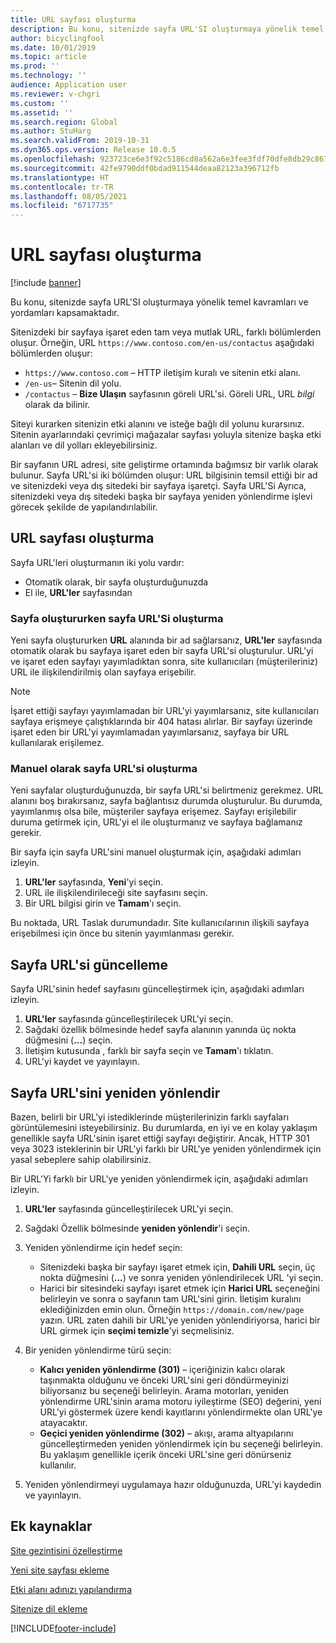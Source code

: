 ```yaml
---
title: URL sayfası oluşturma
description: Bu konu, sitenizde sayfa URL'SI oluşturmaya yönelik temel kavramları ve yordamları kapsamaktadır.
author: bicyclingfool
ms.date: 10/01/2019
ms.topic: article
ms.prod: ''
ms.technology: ''
audience: Application user
ms.reviewer: v-chgri
ms.custom: ''
ms.assetid: ''
ms.search.region: Global
ms.author: StuHarg
ms.search.validFrom: 2019-10-31
ms.dyn365.ops.version: Release 10.0.5
ms.openlocfilehash: 923723ce6e3f92c5186cd8a562a6e3fee3fdf70dfe8db29c86192cb1db515b1a
ms.sourcegitcommit: 42fe9790ddf0bdad911544deaa82123a396712fb
ms.translationtype: HT
ms.contentlocale: tr-TR
ms.lasthandoff: 08/05/2021
ms.locfileid: "6717735"
---
```

# <a name="create-a-page-url"></a>URL sayfası oluşturma

[!include [banner](includes/banner.md)]

Bu konu, sitenizde sayfa URL'SI oluşturmaya yönelik temel kavramları ve yordamları kapsamaktadır.

Sitenizdeki bir sayfaya işaret eden tam veya mutlak URL, farklı bölümlerden oluşur. Örneğin, URL `https://www.contoso.com/en-us/contactus` aşağıdaki bölümlerden oluşur:

- `https://www.contoso.com` – HTTP iletişim kuralı ve sitenin etki alanı.
- `/en-us`– Sitenin dil yolu.
- `/contactus` – **Bize Ulaşın** sayfasının göreli URL'si. Göreli URL, URL *bilgi* olarak da bilinir.

Siteyi kurarken sitenizin etki alanını ve isteğe bağlı dil yolunu kurarsınız. Sitenin ayarlarındaki çevrimiçi mağazalar sayfası yoluyla sitenize başka etki alanları ve dil yolları ekleyebilirsiniz.

Bir sayfanın URL adresi, site geliştirme ortamında bağımsız bir varlık olarak bulunur. Sayfa URL'si iki bölümden oluşur: URL bilgisinin temsil ettiği bir ad ve sitenizdeki veya dış sitedeki bir sayfaya işaretçi. Sayfa URL'Si Ayrıca, sitenizdeki veya dış sitedeki başka bir sayfaya yeniden yönlendirme işlevi görecek şekilde de yapılandırılabilir.

## <a name="create-a-page-url"></a>URL sayfası oluşturma

Sayfa URL'leri oluşturmanın iki yolu vardır:

- Otomatik olarak, bir sayfa oluşturduğunuzda
- El ile, **URL'ler** sayfasından

### <a name="create-a-page-url-when-you-create-a-page"></a>Sayfa oluştururken sayfa URL'Si oluşturma

Yeni sayfa oluştururken **URL** alanında bir ad sağlarsanız, **URL'ler** sayfasında otomatik olarak bu sayfaya işaret eden bir sayfa URL'si oluşturulur. URL'yi ve işaret eden sayfayı yayımladıktan sonra, site kullanıcıları (müşterileriniz) URL ile ilişkilendirilmiş olan sayfaya erişebilir.

> [!NOTE]
> İşaret ettiği sayfayı yayımlamadan bir URL'yi yayımlarsanız, site kullanıcıları sayfaya erişmeye çalıştıklarında bir 404 hatası alırlar. Bir sayfayı üzerinde işaret eden bir URL'yi yayımlamadan yayımlarsanız, sayfaya bir URL kullanılarak erişilemez.

### <a name="manually-create-a-page-url"></a>Manuel olarak sayfa URL'si oluşturma

Yeni sayfalar oluşturduğunuzda, bir sayfa URL'si belirtmeniz gerekmez. URL alanını boş bırakırsanız, sayfa bağlantısız durumda oluşturulur. Bu durumda, yayımlanmış olsa bile, müşteriler sayfaya erişemez. Sayfayı erişilebilir duruma getirmek için, URL'yi el ile oluşturmanız ve sayfaya bağlamanız gerekir.

Bir sayfa için sayfa URL'sini manuel oluşturmak için, aşağıdaki adımları izleyin.

1. **URL'ler** sayfasında, **Yeni**'yi seçin.
1. URL ile ilişkilendirileceği site sayfasını seçin.
1. Bir URL bilgisi girin ve **Tamam**'ı seçin.

Bu noktada, URL Taslak durumundadır. Site kullanıcılarının ilişkili sayfaya erişebilmesi için önce bu sitenin yayımlanması gerekir.

## <a name="update-a-page-url"></a>Sayfa URL'si güncelleme

Sayfa URL'sinin hedef sayfasını güncelleştirmek için, aşağıdaki adımları izleyin.

1. **URL'ler** sayfasında güncelleştirilecek URL'yi seçin.
1. Sağdaki özellik bölmesinde hedef sayfa alanının yanında üç nokta düğmesini (**...**) seçin.
1. İletişim kutusunda , farklı bir sayfa seçin ve **Tamam**'ı tıklatın.
1. URL'yi kaydet ve yayınlayın.

## <a name="redirect-a-page-url"></a>Sayfa URL'sini yeniden yönlendir

Bazen, belirli bir URL'yi istediklerinde müşterilerinizin farklı sayfaları görüntülemesini isteyebilirsiniz. Bu durumlarda, en iyi ve en kolay yaklaşım genellikle sayfa URL'sinin işaret ettiği sayfayı değiştirir. Ancak, HTTP 301 veya 3023 isteklerinin bir URL'yi farklı bir URL'ye yeniden yönlendirmek için yasal sebeplere sahip olabilirsiniz.

Bir URL'Yi farklı bir URL'ye yeniden yönlendirmek için, aşağıdaki adımları izleyin.

1. **URL'ler** sayfasında güncelleştirilecek URL'yi seçin.
1. Sağdaki Özellik bölmesinde **yeniden yönlendir**'i seçin.
1. Yeniden yönlendirme için hedef seçin:

    - Sitenizdeki başka bir sayfayı işaret etmek için, **Dahili URL** seçin, üç nokta düğmesini (**...**) ve sonra yeniden yönlendirilecek URL 'yi seçin.
    - Harici bir sitesindeki sayfayı işaret etmek için **Harici URL** seçeneğini belirleyin ve sonra o sayfanın tam URL'sini girin. İletişim kuralını eklediğinizden emin olun. Örneğin `https://domain.com/new/page` yazın. URL zaten dahili bir URL'ye yeniden yönlendiriyorsa, harici bir URL girmek için **seçimi temizle**'yi seçmelisiniz.

1. Bir yeniden yönlendirme türü seçin:

    - **Kalıcı yeniden yönlendirme (301)** – içeriğinizin kalıcı olarak taşınmakta olduğunu ve önceki URL'sini geri döndürmeyinizi biliyorsanız bu seçeneği belirleyin. Arama motorları, yeniden yönlendirme URL'sinin arama motoru iyileştirme (SEO) değerini, yeni URL'yi göstermek üzere kendi kayıtlarını yönlendirmekte olan URL'ye atayacaktır. 
    - **Geçici yeniden yönlendirme (302)** – akışı, arama altyapılarını güncelleştirmeden yeniden yönlendirmek için bu seçeneği belirleyin. Bu yaklaşım genellikle içerik önceki URL'sine geri dönürseniz kullanılır.

1. Yeniden yönlendirmeyi uygulamaya hazır olduğunuzda, URL'yi kaydedin ve yayınlayın.

## <a name="additional-resources"></a>Ek kaynaklar

[Site gezintisini özelleştirme](customize-site-navigation.md)

[Yeni site sayfası ekleme](add-new-page.md)

[Etki alanı adınızı yapılandırma](configure-your-domain-name.md)

[Sitenize dil ekleme](add-languages-to-site.md)


[!INCLUDE[footer-include](../includes/footer-banner.md)]
